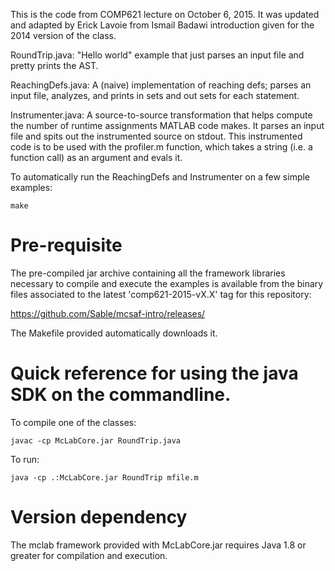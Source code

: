 This is the code from COMP621 lecture on October 6, 2015. It was updated and
adapted by Erick Lavoie from Ismail Badawi introduction given for the 2014
version of the class.

RoundTrip.java: "Hello world" example that just parses an input file and
pretty prints the AST.

ReachingDefs.java: A (naive) implementation of reaching defs; parses an input file,
analyzes, and prints in sets and out sets for each statement.

Instrumenter.java: A source-to-source transformation that helps compute the number
of runtime assignments MATLAB code makes. It parses an input file and spits out
the instrumented source on stdout. This instrumented code is to be used with the
profiler.m function, which takes a string (i.e. a function call) as an argument and
evals it.

To automatically run the ReachingDefs and Instrumenter on a few simple examples:

    make

# Pre-requisite

The pre-compiled jar archive containing all the framework libraries necessary to
compile and execute the examples is available from the binary files associated
to the latest 'comp621-2015-vX.X' tag for this repository:

https://github.com/Sable/mcsaf-intro/releases/

The Makefile provided automatically downloads it.

# Quick reference for using the java SDK on the commandline.

To compile one of the classes:

    javac -cp McLabCore.jar RoundTrip.java

To run:

    java -cp .:McLabCore.jar RoundTrip mfile.m

# Version dependency

The mclab framework provided with McLabCore.jar requires Java 1.8 or greater for compilation and execution.
